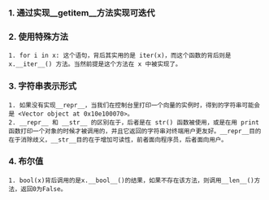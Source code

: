 ### 1. 通过实现__getitem__方法实现可迭代
### 2. 使用特殊方法
    1. for i in x: 这个语句，背后其实用的是 iter(x)，而这个函数的背后则是 x.__iter__() 方法。当然前提是这个方法在 x 中被实现了。
### 3. 字符串表示形式
    1. 如果没有实现__repr__，当我们在控制台里打印一个向量的实例时，得到的字符串可能会是 <Vector object at 0x10e100070>。
    2. __repr__ 和 __str__ 的区别在于，后者是在 str() 函数被使用，或是在用 print 函数打印一个对象的时候才被调用的，并且它返回的字符串对终端用户更友好。__repr__目的在于消除歧义，__str__目的在于增加可读性，前者面向程序员，后者面向用户。
### 4. 布尔值
    1. bool(x)背后调用的是x.__bool__()的结果，如果不存在该方法，则调用__len__()方法，返回0为False。